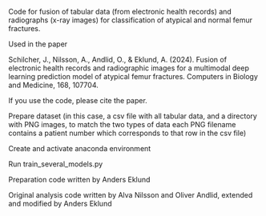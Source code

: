 Code for fusion of tabular data (from electronic health records) and radiographs (x-ray images) for classification of atypical and normal femur fractures.

Used in the paper

Schilcher, J., Nilsson, A., Andlid, O., & Eklund, A. (2024). Fusion of electronic health records and radiographic images for a multimodal deep learning prediction model of atypical femur fractures. Computers in Biology and Medicine, 168, 107704.

If you use the code, please cite the paper.

Prepare dataset (in this case, a csv file with all tabular data, and a directory with PNG images, to match the two types of data each PNG filename contains a patient number which corresponds to that row in the csv file)

Create and activate anaconda environment

Run train_several_models.py

Preparation code written by Anders Eklund

Original analysis code written by Alva Nilsson and Oliver Andlid, extended and modified by Anders Eklund
